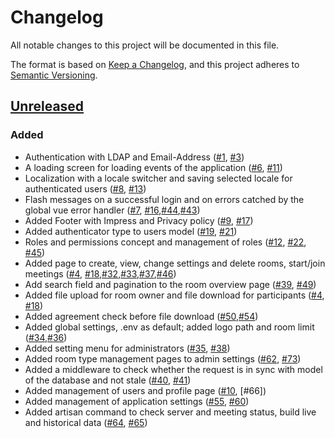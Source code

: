# Changelog
All notable changes to this project will be documented in this file.

The format is based on [Keep a Changelog](https://keepachangelog.com/en/1.0.0/),
and this project adheres to [Semantic Versioning](https://semver.org/spec/v2.0.0.html).

## [Unreleased]
### Added
- Authentication with LDAP and Email-Address ([#1], [#3])
- A loading screen for loading events of the application ([#6], [#11])
- Localization with a locale switcher and saving selected locale for authenticated users ([#8], [#13])
- Flash messages on a successful login and on errors catched by the global vue error handler ([#7], [#16],[#44],[#43])
- Added Footer with Impress and Privacy policy ([#9], [#17])
- Added authenticator type to users model ([#19], [#21])
- Roles and permissions concept and management of roles ([#12], [#22], [#45])
- Added page to create, view, change settings and delete rooms, start/join meetings ([#4], [#18],[#32],[#33],[#37],[#46])
- Add search field and pagination to the room overview page  ([#39], [#49])
- Added file upload for room owner and file download for participants ([#4], [#18])
- Added agreement check before file download ([#50],[#54])
- Added global settings, .env as default; added logo path and room limit ([#34],[#36])
- Added setting menu for administrators ([#35], [#38])
- Added room type management pages to admin settings ([#62], [#73])
- Added a middleware to check whether the request is in sync with model of the database and not stale ([#40], [#41])
- Added management of users and profile page ([#10], [#66])
- Added management of application settings ([#55], [#60])
- Added artisan command to check server and meeting status, build live and historical data ([#64], [#65])


[#1]: https://github.com/THM-Health/PILOS/issues/1
[#3]: https://github.com/THM-Health/PILOS/pull/3
[#4]: https://github.com/THM-Health/PILOS/issues/4
[#6]: https://github.com/THM-Health/PILOS/issues/6
[#7]: https://github.com/THM-Health/PILOS/issues/7
[#8]: https://github.com/THM-Health/PILOS/issues/8
[#9]: https://github.com/THM-Health/PILOS/issues/9
[#10]: https://github.com/THM-Health/PILOS/issues/10
[#11]: https://github.com/THM-Health/PILOS/pull/11
[#12]: https://github.com/THM-Health/PILOS/issues/12
[#13]: https://github.com/THM-Health/PILOS/pull/13
[#16]: https://github.com/THM-Health/PILOS/pull/16
[#17]: https://github.com/THM-Health/PILOS/pull/17
[#18]: https://github.com/THM-Health/PILOS/pull/18
[#19]: https://github.com/THM-Health/PILOS/issues/19
[#21]: https://github.com/THM-Health/PILOS/pull/21
[#22]: https://github.com/THM-Health/PILOS/pull/22
[#32]: https://github.com/THM-Health/PILOS/issues/32
[#33]: https://github.com/THM-Health/PILOS/pull/33
[#34]: https://github.com/THM-Health/PILOS/issues/34
[#35]: https://github.com/THM-Health/PILOS/pull/35
[#36]: https://github.com/THM-Health/PILOS/pull/36
[#37]: https://github.com/THM-Health/PILOS/issues/37
[#38]: https://github.com/THM-Health/PILOS/issues/38
[#39]: https://github.com/THM-Health/PILOS/issues/39
[#40]: https://github.com/THM-Health/PILOS/issues/40
[#41]: https://github.com/THM-Health/PILOS/pull/41
[#43]: https://github.com/THM-Health/PILOS/issues/43
[#44]: https://github.com/THM-Health/PILOS/pull/44
[#45]: https://github.com/THM-Health/PILOS/pull/45
[#46]: https://github.com/THM-Health/PILOS/pull/46
[#49]: https://github.com/THM-Health/PILOS/pull/49
[#50]: https://github.com/THM-Health/PILOS/issues/50
[#54]: https://github.com/THM-Health/PILOS/pull/54
[#55]: https://github.com/THM-Health/PILOS/issues/55
[#60]: https://github.com/THM-Health/PILOS/pull/60
[#62]: https://github.com/THM-Health/PILOS/issues/62
[#64]: https://github.com/THM-Health/PILOS/issues/64
[#65]: https://github.com/THM-Health/PILOS/pull/65
[#65]: https://github.com/THM-Health/PILOS/pull/66
[#73]: https://github.com/THM-Health/PILOS/pull/73

[unreleased]: https://github.com/THM-Health/PILOS/compare/3c8359cdb0395546fe97aeabf1a40f93002b182c...HEAD
